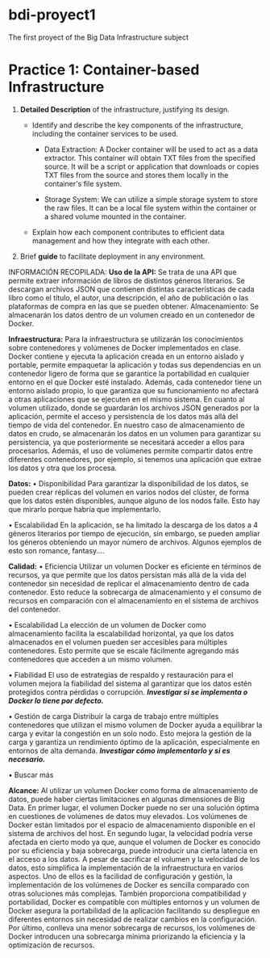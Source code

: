 # bdi-proyect1
The first proyect of the Big Data Infrastructure subject

# Practice 1: Container-based Infrastructure

1. **Detailed Description** of the infrastructure, justifying its design.

    * Identify and describe the key components of the infrastructure, including the container services to be used.

        - Data Extraction: A Docker container will be used to act as a data extractor. This container will obtain TXT files from the specified source. It will be a script or application that downloads or copies TXT files from the source and stores them locally in the container's file system.

        - Storage System: We can utilize a simple storage system to store the raw files. It can be a local file system within the container or a shared volume mounted in the container.

    * Explain how each component contributes to efficient data management and how they integrate with each other.

2. Brief **guide** to facilitate deployment in any environment.


INFORMACIÓN RECOPILADA:
**Uso de la API:** 
Se trata de una API que permite extraer información de libros de distintos géneros literarios. Se descargan archivos JSON que contienen distintas características de cada libro como el título, el autor, una descripción, el año de publicación o las plataformas de compra en las que se pueden obtener.
Almacenamiento: Se almacenarán los datos dentro de un volumen creado en un contenedor de Docker.

**Infraestructura:**
Para la infraestructura se utilizarán los conocimientos sobre contenedores y volúmenes de Docker implementados en clase. 
Docker contiene y ejecuta la aplicación creada en un entorno aislado y portable, permite empaquetar la aplicación y todas sus dependencias en un contenedor ligero de forma que se garantice la portabilidad en cualquier entorno en el que Docker esté instalado. Además, cada contenedor tiene un entorno aislado propio, lo que garantiza que su funcionamiento no afectará a otras aplicaciones que se ejecuten en el mismo sistema.
En cuanto al volumen utilizado, donde se guardarán los archivos JSON generados por la aplicación, permite el acceso y persistencia de los datos más allá del tiempo de vida del contenedor. En nuestro caso de almacenamiento de datos en crudo, se almacenarán los datos en un volumen para garantizar su persistencia, ya que posteriormente se necesitará acceder a ellos para procesarlos. Además, el uso de volúmenes permite compartir datos entre diferentes contenedores, por ejemplo, si tenemos una aplicación que extrae los datos y otra que los procesa. 

**Datos:**
•	Disponibilidad
Para garantizar la disponibilidad de los datos, se pueden crear réplicas del volumen en varios nodos del clúster, de forma que los datos estén disponibles, aunque alguno de los nodos falle. Esto hay que mirarlo porque habría que implementarlo.

•	Escalabilidad
En la aplicación, se ha limitado la descarga de los datos a 4 géneros literarios por tiempo de ejecución, sin embargo, se pueden ampliar los géneros obteniendo un mayor número de archivos. Algunos ejemplos de esto son romance, fantasy….

**Calidad:**
•	Eficiencia
Utilizar un volumen Docker es eficiente en términos de recursos, ya que permite que los datos persistan más allá de la vida del contenedor sin necesidad de replicar el almacenamiento dentro de cada contenedor. Esto reduce la sobrecarga de almacenamiento y el consumo de recursos en comparación con el almacenamiento en el sistema de archivos del contenedor. 

•	Escalabilidad
La elección de un volumen de Docker como almacenamiento facilita la escalabilidad horizontal, ya que los datos almacenados en el volumen pueden ser accesibles para múltiples contenedores. Esto permite que se escale fácilmente agregando más contenedores que acceden a un mismo volumen. 

•	Fiabilidad
El uso de estrategias de respaldo y restauración para el volumen mejora la fiabilidad del sistema al garantizar que los datos estén protegidos contra pérdidas o corrupción. ***Investigar si se implementa o Docker lo tiene por defecto.***

•	Gestión de carga
Distribuir la carga de trabajo entre múltiples contenedores que utilizan el mismo volumen de Docker ayuda a equilibrar la carga y evitar la congestión en un solo nodo. Esto mejora la gestión de la carga y garantiza un rendimiento óptimo de la aplicación, especialmente en entornos de alta demanda.
***Investigar cómo implementarlo y si es necesario.***

•	Buscar más

**Alcance:**
Al utilizar un volumen Docker como forma de almacenamiento de datos, puede haber ciertas limitaciones en algunas dimensiones de Big Data. 
En primer lugar, el volumen Docker puede no ser una solución óptima en cuestiones de volúmenes de datos muy elevados. Los volúmenes de Docker están limitados por el espacio de almacenamiento disponible en el sistema de archivos del host.
En segundo lugar, la velocidad podría verse afectada en cierto modo ya que, aunque el volumen de Docker es conocido por su eficiencia y baja sobrecarga, puede introducir una cierta latencia en el acceso a los datos.
A pesar de sacrificar el volumen y la velocidad de los datos, esto simplifica la implementación de la infraestructura en varios aspectos. Uno de ellos es la facilidad de configuración y gestión, la implementación de los volúmenes de Docker es sencilla comparado con otras soluciones más complejas. También proporciona compatibilidad y portabilidad, Docker es compatible con múltiples entornos y un volumen de Docker asegura la portabilidad de la aplicación facilitando su despliegue en diferentes entornos sin necesidad de realizar cambios en la configuración. Por último, conlleva una menor sobrecarga de recursos, los volúmenes de Docker introducen una sobrecarga mínima priorizando la eficiencia y la optimización de recursos. 
